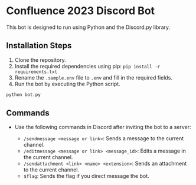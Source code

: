 # Confluence 2023 Discord Bot

This bot is designed to run using Python and the Discord.py library.

## Installation Steps

1. Clone the repository.
2. Install the required dependencies using pip: `pip install -r requirements.txt`
3. Rename the `.sample.env` file to `.env` and fill in the required fields.
4. Run the bot by executing the Python script.
```bash
python bot.py
```

## Commands

- Use the following commands in Discord after inviting the bot to a server:

    - `/sendmessage <message or link>`: Sends a message to the current channel.
    - `/editmessage <message or link> <message_id>`: Edits a message in the current channel.
    - `/sendattachment <link> <name> <extension>`: Sends an attachment to the current channel.
    - `$flag`: Sends the flag if you direct message the bot.